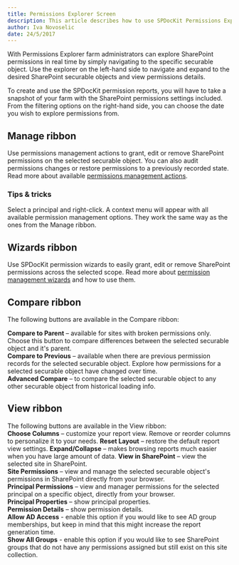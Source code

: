 ```yaml
---
title: Permissions Explorer Screen
description: This article describes how to use SPDocKit Permissions Explorer to explore SharePoint permissions.
author: Iva Novoselic
date: 24/5/2017
---
```

With Permissions Explorer farm administrators can explore SharePoint permissions in real time by simply navigating to the specific securable object. Use the explorer on the left-hand side to navigate and expand to the desired SharePoint securable objects and view permissions details.

To create and use the SPDocKit permission reports, you will have to take a snapshot of your farm with the SharePoint permissions settings included. From the filtering options on the right-hand side, you can choose the date you wish to explore permissions from.

## Manage ribbon
Use permissions management actions to grant, edit or remove SharePoint permissions on the selected securable object. You can also audit permissions changes or restore permissions to a previously recorded state. Read more about available [permissions management actions](#internal/permissions-management/manage-permissions-ribbon-actions).

### Tips & tricks
Select a principal and right-click. A context menu will appear with all available permission management options. They work the same way as the ones from the Manage ribbon.

## Wizards ribbon
Use SPDocKit permission wizards to easily grant, edit or remove SharePoint permissions across the selected scope. Read more about [permission management wizards](#internal/permission-management.md) and how to use them.

## Compare ribbon
The following buttons are available in the Compare ribbon:

__Compare to Parent__ – available for sites with broken permissions only. Choose this button to compare differences between the selected securable object and it's parent.    
__Compare to Previous__ – available when there are previous permission records for the selected securable object. Explore how permissions for a selected securable object have changed over time.  
__Advanced Compare__ – to compare the selected securable object to any other securable object from historical loading info.

## View ribbon
The following buttons are available in the View ribbon:  
__Choose Columns__ – customize your report view. Remove or reorder columns to personalize it to your needs.
__Reset Layout__ – restore the default report view settings.
__Expand/Collapse__ – makes browsing reports much easier when you have large amount of data.
__View in SharePoint__ – view the selected site in SharePoint.  
__Site Permissions__ – view and manage the selected securable object's permissions in SharePoint directly from your browser.  
__Principal Permissions__ – view and manager permissions for the selected principal on a specific object, directly from your browser.  
__Principal Properties__ – show principal properties.  
__Permission Details__ – show permission details.  
__Allow AD Access__ - enable this option if you would like to see AD group memberships, but keep in mind that this might increase the report generation time.  
__Show All Groups__ - enable this option if you would like to see SharePoint groups that do not have any permissions assigned but still exist on this site collection.

